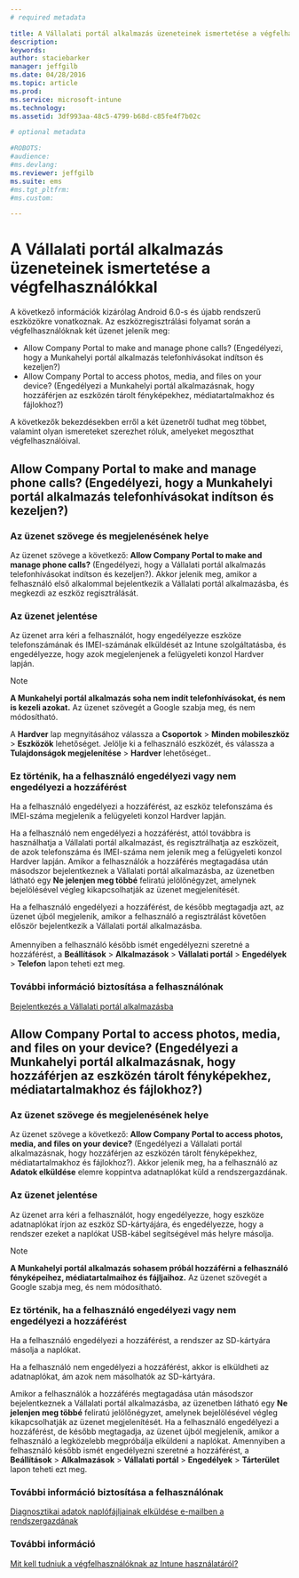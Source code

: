```yaml
---
# required metadata

title: A Vállalati portál alkalmazás üzeneteinek ismertetése a végfelhasználókkal | Microsoft Intune
description:
keywords:
author: staciebarker
manager: jeffgilb
ms.date: 04/28/2016
ms.topic: article
ms.prod:
ms.service: microsoft-intune
ms.technology:
ms.assetid: 3df993aa-48c5-4799-b68d-c85fe4f7b02c

# optional metadata

#ROBOTS:
#audience:
#ms.devlang:
ms.reviewer: jeffgilb
ms.suite: ems
#ms.tgt_pltfrm:
#ms.custom:

---
```


# A Vállalati portál alkalmazás üzeneteinek ismertetése a végfelhasználókkal

A következő információk kizárólag Android 6.0-s és újabb rendszerű eszközökre vonatkoznak. Az eszközregisztrálási folyamat során a végfelhasználóknak két üzenet jelenik meg:

- Allow Company Portal to make and manage phone calls? (Engedélyezi, hogy a Munkahelyi portál alkalmazás telefonhívásokat indítson és kezeljen?)
- Allow Company Portal to access photos, media, and files on your device? (Engedélyezi a Munkahelyi portál alkalmazásnak, hogy hozzáférjen az eszközén tárolt fényképekhez, médiatartalmakhoz és fájlokhoz?)

A következők bekezdésekben erről a két üzenetről tudhat meg többet, valamint olyan ismereteket szerezhet róluk, amelyeket megoszthat végfelhasználóival.

## Allow Company Portal to make and manage phone calls? (Engedélyezi, hogy a Munkahelyi portál alkalmazás telefonhívásokat indítson és kezeljen?)

### Az üzenet szövege és megjelenésének helye
Az üzenet szövege a következő: **Allow Company Portal to make and manage phone calls?** (Engedélyezi, hogy a Vállalati portál alkalmazás telefonhívásokat indítson és kezeljen?). Akkor jelenik meg, amikor a felhasználó első alkalommal bejelentkezik a Vállalati portál alkalmazásba, és megkezdi az eszköz regisztrálását.

### Az üzenet jelentése
Az üzenet arra kéri a felhasználót, hogy engedélyezze eszköze telefonszámának és IMEI-számának elküldését az Intune szolgáltatásba, és engedélyezze, hogy azok megjelenjenek a felügyeleti konzol Hardver lapján.

> [!NOTE]
> **A Munkahelyi portál alkalmazás soha nem indít telefonhívásokat, és nem is kezeli azokat.** Az üzenet szövegét a Google szabja meg, és nem módosítható.

A **Hardver** lap megnyitásához válassza a **Csoportok** > **Minden mobileszköz** > **Eszközök** lehetőséget. Jelölje ki a felhasználó eszközét, és válassza a **Tulajdonságok megjelenítése** > **Hardver** lehetőséget..

### Ez történik, ha a felhasználó engedélyezi vagy nem engedélyezi a hozzáférést
Ha a felhasználó engedélyezi a hozzáférést, az eszköz telefonszáma és IMEI-száma megjelenik a felügyeleti konzol Hardver lapján.

Ha a felhasználó nem engedélyezi a hozzáférést, attól továbbra is használhatja a Vállalati portál alkalmazást, és regisztrálhatja az eszközeit, de azok telefonszáma és IMEI-száma nem jelenik meg a felügyeleti konzol Hardver lapján. Amikor a felhasználók a hozzáférés megtagadása után másodszor bejelentkeznek a Vállalati portál alkalmazásba, az üzenetben látható egy **Ne jelenjen meg többé** feliratú jelölőnégyzet, amelynek bejelölésével végleg kikapcsolhatják az üzenet megjelenítését.

Ha a felhasználó engedélyezi a hozzáférést, de később megtagadja azt, az üzenet újból megjelenik, amikor a felhasználó a regisztrálást követően először bejelentkezik a Vállalati portál alkalmazásba.</br></br>Amennyiben a felhasználó később ismét engedélyezni szeretné a hozzáférést, a **Beállítások** > **Alkalmazások** > **Vállalati portál** > **Engedélyek** > **Telefon** lapon teheti ezt meg.

### További információ biztosítása a felhasználónak
[Bejelentkezés a Vállalati portál alkalmazásba](/Intune/EndUser/sign-in-to-the-company-portal-app-android)

## Allow Company Portal to access photos, media, and files on your device? (Engedélyezi a Munkahelyi portál alkalmazásnak, hogy hozzáférjen az eszközén tárolt fényképekhez, médiatartalmakhoz és fájlokhoz?)

### Az üzenet szövege és megjelenésének helye
Az üzenet szövege a következő: **Allow Company Portal to access photos, media, and files on your device?** (Engedélyezi a Vállalati portál alkalmazásnak, hogy hozzáférjen az eszközén tárolt fényképekhez, médiatartalmakhoz és fájlokhoz?). Akkor jelenik meg, ha a felhasználó az **Adatok elküldése** elemre koppintva adatnaplókat küld a rendszergazdának.

### Az üzenet jelentése
Az üzenet arra kéri a felhasználót, hogy engedélyezze, hogy eszköze adatnaplókat írjon az eszköz SD-kártyájára, és engedélyezze, hogy a rendszer ezeket a naplókat USB-kábel segítségével más helyre másolja.   

> [!NOTE]
> **A Munkahelyi portál alkalmazás sohasem próbál hozzáférni a felhasználó fényképeihez, médiatartalmaihoz és fájljaihoz.** Az üzenet szövegét a Google szabja meg, és nem módosítható.

### Ez történik, ha a felhasználó engedélyezi vagy nem engedélyezi a hozzáférést
Ha a felhasználó engedélyezi a hozzáférést, a rendszer az SD-kártyára másolja a naplókat.

Ha a felhasználó nem engedélyezi a hozzáférést, akkor is elküldheti az adatnaplókat, ám azok nem másolhatók az SD-kártyára.

Amikor a felhasználók a hozzáférés megtagadása után másodszor bejelentkeznek a Vállalati portál alkalmazásba, az üzenetben látható egy **Ne jelenjen meg többé** feliratú jelölőnégyzet, amelynek bejelölésével végleg kikapcsolhatják az üzenet megjelenítését. Ha a felhasználó engedélyezi a hozzáférést, de később megtagadja, az üzenet újból megjelenik, amikor a felhasználó a legközelebb megpróbálja elküldeni a naplókat. Amennyiben a felhasználó később ismét engedélyezni szeretné a hozzáférést, a **Beállítások** > **Alkalmazások** > **Vállalati portál** > **Engedélyek** > **Tárterület** lapon teheti ezt meg.

### További információ biztosítása a felhasználónak
[Diagnosztikai adatok naplófájljainak elküldése e-mailben a rendszergazdának](/Intune/EndUser/send-diagnostic-data-logs-to-your-it-administrator-using-email-android)


### További információ
[Mit kell tudniuk a végfelhasználóknak az Intune használatáról?](/intune/deploy-use/what-to-tell-your-end-users-about-using-microsoft-intune.md)


<!--HONumber=May16_HO1-->


